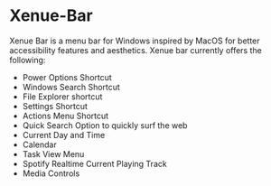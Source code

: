 # Xenue-Bar
Xenue Bar is a menu bar for Windows inspired by MacOS for better accessibility features and aesthetics. Xenue bar currently offers the following:

- Power Options Shortcut
- Windows Search Shortcut
- File Explorer shortcut 
- Settings Shortcut 
- Actions Menu Shortcut
- Quick Search Option to quickly surf the web
- Current Day and Time
- Calendar
- Task View Menu
- Spotify Realtime Current Playing Track
- Media Controls
